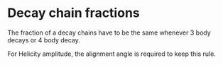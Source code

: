 # Decay chain fractions

The fraction of a decay chains have to be the same whenever 3 body decays or 4
body decay.

For Helicity amplitude, the alignment angle is required to keep this rule.
